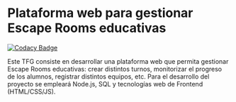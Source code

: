 # Plataforma web para gestionar Escape Rooms educativas

[![Codacy Badge](https://api.codacy.com/project/badge/Grade/1decc42f99054d1297af7ea10d269d45)](https://app.codacy.com/app/sonsoleslp/TFG?utm_source=github.com&utm_medium=referral&utm_content=mariagvaliente/TFG&utm_campaign=Badge_Grade_Dashboard)

Este TFG consiste en desarrollar una plataforma web que permita gestionar Escape Rooms educativas: crear distintos turnos, monitorizar el progreso de los alumnos, registrar distintos equipos, etc. Para el desarrollo del proyecto se empleará Node.js, SQL y tecnologías web de Frontend (HTML/CSS/JS).
